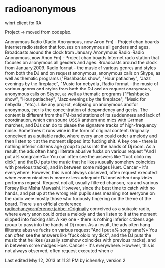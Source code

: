 # radioanonymous
winrt client for RA

Project -> moved from codeplex. 

Anonymous Radio (Radio Anonymous, now Anon.Fm) - Project chan boards Internet radio station that focuses on anonymous all genders and ages. Broadcasts around the clock from January Anonymous Radio (Radio Anonymous, now Anon.Fm) - Project chan boards Internet radio station that focuses on anonymous all genders and ages. Broadcasts around the clock from January 2009.
Radio format - the music of various genres and styles from both the DJ and on request anonymous, anonymous calls on Skype, as well as thematic programs ("Flashbacks show", "Hour patlachey", "Jazz evenings by the fireplace", "Music for nebydla , Radio format - the music of various genres and styles from both the DJ and on request anonymous, anonymous calls on Skype, as well as thematic programs ("Flashbacks show", "Hour patlachey", "Jazz evenings by the fireplace", "Music for nebydla , "etc.).
Like any project, eclipsing on anonymous and for anonymous, ther is the concentration of despondency and geeks. The content is different from the FM-band stations of its suddenness and lack of coordination, which can sound USSR anthem and mics with German marches, and DJs can do to please the signature tracks of high-frequency noise. Sometimes it runs wine in the form of original content.
Originally conceived as a suitable radio, where every anon could order a melody and then listen to it at the moment slipped into fucking shit. A key one - there is nothing inferior citizens age group to pass into the hands of Dj room. As a result, the ads often hang illiterate abusive fucks on various request "And I put a% songname%» You can often see the answers like "fuck ololo my dick", and the DJ puts the music that he likes (usually somehow coincides with previous tracks), and in between some midges Huet. Cancer - it's everywhere. However, this is not always observed, often request executed when communication is more or less adequate DJ and without any kinks performs request. Request not all, usually filtered chanson, rap and various Forsey like Misha Mawashi. However, since the best time to catch with no hands, and put up at the wrong rein pupils sees meaning not everyone on the radio were mostly those who furiously fingering on the theme of the board. There is an official conference radiochan@conference.jabber.rOriginally conceived as a suitable radio, where every anon could order a melody and then listen to it at the moment slipped into fucking shit. A key one - there is nothing inferior citizens age group to pass into the hands of Dj room. As a result, the ads often hang illiterate abusive fucks on various request "And I put a% songname%» You can often see the answers like "fuck ololo my dick", and the DJ puts the music that he likes (usually somehow coincides with previous tracks), and in between some midges Huet. Cancer - it's everywhere. However, this is not always observed, often request executed when c

Last edited May 12, 2013 at 11:31 PM by ichensky, version 2
